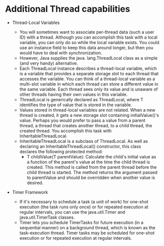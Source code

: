 # Additional Thread capabilities

* Thread-Local Variables
    * You will sometimes want to associate per-thread data (such a user ID) with a thread.
      Although you can accomplish this task with a local variable, you can only do so while the
      local variable exists. You could use an instance field to keep this data around longer, but
      then you would have to deal with synchronization.
    * However, Java supplies the java. lang.ThreadLocal class as a simple (and very handy) alternative.
    * Each ThreadLocal instance describes a thread-local variable, which is a variable that
      provides a separate storage slot to each thread that accesses the variable. You can think of
      a thread-local variable as a multi-slot variable in which each thread can store a different
      value in the same variable. Each thread sees only its value and is unaware of other threads
      having their own values in this variable.
    * ThreadLocal is generically declared as ThreadLocal<T>, where T identifies the type
      of value that is stored in the variable.
    * Values stored in thread-local variables are not related. When a new thread is created,
      it gets a new storage slot containing initialValue()'s value. Perhaps you would prefer to
      pass a value from a parent thread, a thread that creates another thread, to a child thread,
      the created thread. You accomplish this task with InheritableThreadLocal.
    * InheritableThreadLocal is a subclass of ThreadLocal. As well as declaring an
      InheritableThreadLocal() constructor, this class declares the following protected method:
      * T childValue(T parentValue): Calculate the child's initial value as a function of
        the parent's value at the time the child thread is created. This method is called from
        the parent thread before the child thread is started. The method returns the argument
        passed to parentValue and should be overridden when another value is desired.

* Timer Framework
    * If it's necessary to schedule a task (a unit of work) for one-shot execution (the task runs only once)
      or for repeated execution at regular intervals, you can use the java.util.Timer and java.util.TimerTask classes.
    * Timer lets you schedule TimerTasks for future execution (in a sequential manner) on a background thread,
      which is known as the task-execution thread. Timer tasks may be scheduled for one-shot execution or
      for repeated execution at regular intervals.
